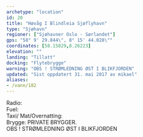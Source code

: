 ```yaml
---
archetype: "location"
id: 20
title: "Høvåg I Blindleia Sjøflyhavn"
type: "Sjøhavn"
regioner: ["Sjøhavner Oslo - Sørlandet"]
gps: "58° 9' 29.844\", 8° 15' 44.028\""
coordinates: [58.15829,8.26223]
elevation: ""
landing: "Tillatt"
docking: "Flytebrygge"
warning: "OBS ! STRØMLEDNING ØST I BLIKFJORDEN"
updated: "Sist oppdatert 31. mai 2017 av mikael"
aliases:
- /vann/182
---
```


Radio:\
Fuel:\
Taxi/ Mat/Overnatting:\
Brygge: PRIVATE BRYGGER.\
 OBS ! STRØMLEDNING ØST I BLIKFJORDEN
